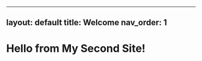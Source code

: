 <!-- index.md -->
---
layout: default
title: Welcome
nav_order: 1
---

# Hello from My Second Site!
